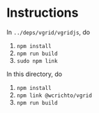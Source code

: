 # Instructions

In `../deps/vgrid/vgridjs`, do

1. `npm install`
2. `npm run build`
3. `sudo npm link`

In this directory, do

1. `npm install`
2. `npm link @wcrichto/vgrid`
3. `npm run build`
